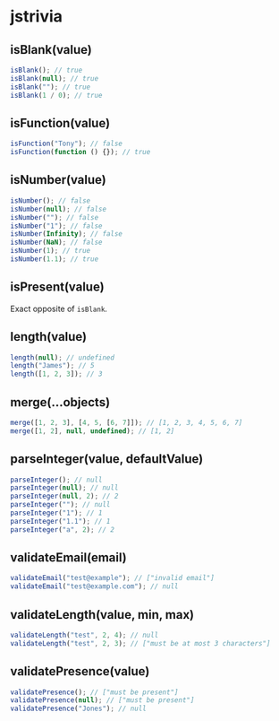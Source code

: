# jstrivia

## isBlank(value)

```js
isBlank(); // true
isBlank(null); // true
isBlank(""); // true
isBlank(1 / 0); // true
```

## isFunction(value)

```js
isFunction("Tony"); // false
isFunction(function () {}); // true
```

## isNumber(value)

```js
isNumber(); // false
isNumber(null); // false
isNumber(""); // false
isNumber("1"); // false
isNumber(Infinity); // false
isNumber(NaN); // false
isNumber(1); // true
isNumber(1.1); // true
```

## isPresent(value)

Exact opposite of `isBlank`.

## length(value)

```js
length(null); // undefined
length("James"); // 5
length([1, 2, 3]); // 3
```

## merge(...objects)

```js
merge([1, 2, 3], [4, 5, [6, 7]]); // [1, 2, 3, 4, 5, 6, 7]
merge([1, 2], null, undefined); // [1, 2]
```

## parseInteger(value, defaultValue)

```js
parseInteger(); // null
parseInteger(null); // null
parseInteger(null, 2); // 2
parseInteger(""); // null
parseInteger("1"); // 1
parseInteger("1.1"); // 1
parseInteger("a", 2); // 2
```

## validateEmail(email)

```js
validateEmail("test@example"); // ["invalid email"]
validateEmail("test@example.com"); // null
```

## validateLength(value, min, max)

```js
validateLength("test", 2, 4); // null
validateLength("test", 2, 3); // ["must be at most 3 characters"]
```

## validatePresence(value)

```js
validatePresence(); // ["must be present"]
validatePresence(null); // ["must be present"]
validatePresence("Jones"); // null
```
